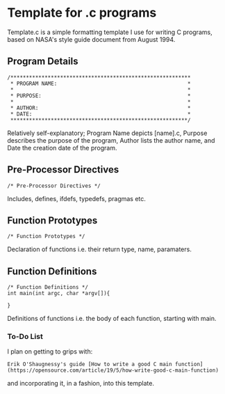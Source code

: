 # Template for .c programs

Template.c is a simple formatting template I use for
writing C programs, based on NASA's style guide document 
from August 1994.

## Program Details
```
/**********************************************************
 * PROGRAM NAME:                                          *
 *                                                        *
 * PURPOSE:                                               *
 *                                                        *
 * AUTHOR:                                                *
 * DATE:                                                  *
 *********************************************************/
```

Relatively self-explanatory; Program Name depicts [name].c,
Purpose describes the purpose of the program, Author lists
the author name, and Date the creation date of the program.


## Pre-Processor Directives

```
/* Pre-Processor Directives */
```

Includes, defines, ifdefs, typedefs, pragmas etc.

## Function Prototypes
```
/* Function Prototypes */
```

Declaration of functions i.e. their return type, name, 
paramaters.

## Function Definitions
```
/* Function Definitions */
int main(int argc, char *argv[]){

}
```

Definitions of functions i.e. the body of each function,
starting with main.

### To-Do List

I plan on getting to grips with:

    Erik O'Shaugnessy's guide [How to write a good C main function](https://opensource.com/article/19/5/how-write-good-c-main-function)

and incorporating it, in a fashion, into this template.